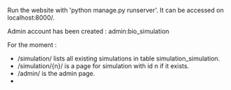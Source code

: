 Run the website with 'python manage.py runserver'. It can be accessed on localhost:8000/.

Admin account has been created : admin:bio_simulation

For the moment :
- /simulation/ lists all existing simulations in table simulation_simulation.
- /simulation/{n}/ is a page for simulation with id n if it exists.
- /admin/ is the admin page.
- 
